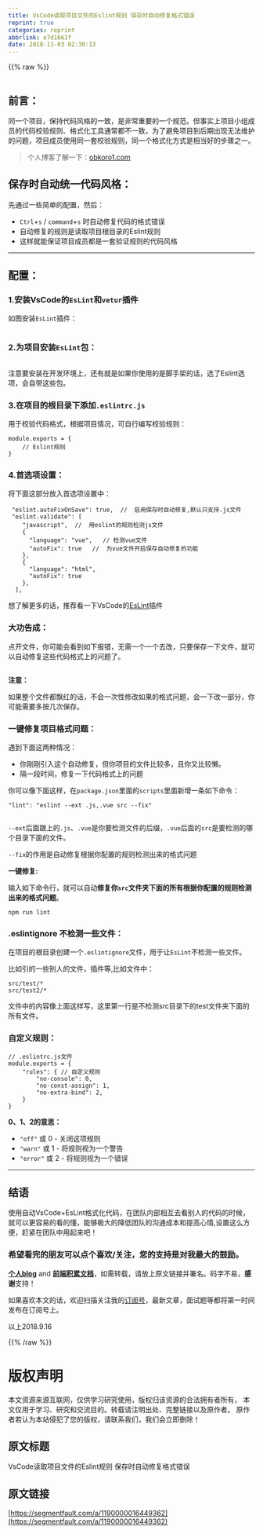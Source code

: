```yaml
---
title: VsCode读取项目文件的Eslint规则 保存时自动修复格式错误
reprint: true
categories: reprint
abbrlink: e7d1661f
date: 2018-11-03 02:30:13
---
```


{{% raw %}}
<p><span class="img-wrap"><img data-src="/img/remote/1460000016449365?w=972&amp;h=648" src="https://static.alili.tech/img/remote/1460000016449365?w=972&amp;h=648" alt="" title="" style="cursor:pointer;display:inline"></span></p><h2 id="articleHeader0">&#x524D;&#x8A00;&#xFF1A;</h2><p>&#x540C;&#x4E00;&#x4E2A;&#x9879;&#x76EE;&#xFF0C;&#x4FDD;&#x6301;&#x4EE3;&#x7801;&#x98CE;&#x683C;&#x7684;&#x4E00;&#x81F4;&#xFF0C;&#x662F;&#x975E;&#x5E38;&#x91CD;&#x8981;&#x7684;&#x4E00;&#x4E2A;&#x89C4;&#x8303;&#x3002;&#x4F46;&#x4E8B;&#x5B9E;&#x4E0A;&#x9879;&#x76EE;&#x5C0F;&#x7EC4;&#x6210;&#x5458;&#x7684;&#x4EE3;&#x7801;&#x6821;&#x9A8C;&#x89C4;&#x5219;&#x3001;&#x683C;&#x5F0F;&#x5316;&#x5DE5;&#x5177;&#x901A;&#x5E38;&#x90FD;&#x4E0D;&#x4E00;&#x81F4;&#xFF0C;&#x4E3A;&#x4E86;&#x907F;&#x514D;&#x9879;&#x76EE;&#x5230;&#x540E;&#x671F;&#x51FA;&#x73B0;&#x65E0;&#x6CD5;&#x7EF4;&#x62A4;&#x7684;&#x95EE;&#x9898;&#xFF0C;&#x9879;&#x76EE;&#x6210;&#x5458;&#x4F7F;&#x7528;&#x540C;&#x4E00;&#x5957;&#x6821;&#x9A8C;&#x89C4;&#x5219;&#xFF0C;&#x540C;&#x4E00;&#x4E2A;&#x683C;&#x5F0F;&#x5316;&#x65B9;&#x5F0F;&#x662F;&#x76F8;&#x5F53;&#x597D;&#x7684;&#x6B65;&#x9AA4;&#x4E4B;&#x4E00;&#x3002;</p><blockquote>&#x4E2A;&#x4EBA;&#x535A;&#x5BA2;&#x4E86;&#x89E3;&#x4E00;&#x4E0B;&#xFF1A;<a href="http://obkoro1.com/" rel="nofollow noreferrer" target="_blank">obkoro1.com</a></blockquote><h2 id="articleHeader1">&#x4FDD;&#x5B58;&#x65F6;&#x81EA;&#x52A8;&#x7EDF;&#x4E00;&#x4EE3;&#x7801;&#x98CE;&#x683C;&#xFF1A;</h2><p>&#x5148;&#x901A;&#x8FC7;&#x4E00;&#x4E9B;&#x7B80;&#x5355;&#x7684;&#x914D;&#x7F6E;&#xFF0C;&#x7136;&#x540E;&#xFF1A;</p><ul><li><code>Ctrl</code>+<code>s</code> / <code>command</code>+<code>s</code> &#x65F6;&#x81EA;&#x52A8;&#x4FEE;&#x590D;&#x4EE3;&#x7801;&#x7684;&#x683C;&#x5F0F;&#x9519;&#x8BEF;</li><li>&#x81EA;&#x52A8;&#x4FEE;&#x590D;&#x7684;&#x89C4;&#x5219;&#x662F;&#x8BFB;&#x53D6;&#x9879;&#x76EE;&#x6839;&#x76EE;&#x5F55;&#x7684;Eslint&#x89C4;&#x5219;</li><li>&#x8FD9;&#x6837;&#x5C31;&#x80FD;&#x4FDD;&#x8BC1;&#x9879;&#x76EE;&#x6210;&#x5458;&#x90FD;&#x662F;&#x4E00;&#x5957;&#x9A8C;&#x8BC1;&#x89C4;&#x5219;&#x7684;&#x4EE3;&#x7801;&#x98CE;&#x683C;</li></ul><hr><h2 id="articleHeader2">&#x914D;&#x7F6E;&#xFF1A;</h2><h3 id="articleHeader3">1.&#x5B89;&#x88C5;VsCode&#x7684;<code>EsLint</code>&#x548C;<code>vetur</code>&#x63D2;&#x4EF6;</h3><p>&#x5982;&#x56FE;&#x5B89;&#x88C5;<code>EsLint</code>&#x63D2;&#x4EF6;&#xFF1A;</p><p><span class="img-wrap"><img data-src="/img/remote/1460000016449366" src="https://static.alili.tech/img/remote/1460000016449366" alt="" title="" style="cursor:pointer;display:inline"></span></p><h3 id="articleHeader4">2.&#x4E3A;&#x9879;&#x76EE;&#x5B89;&#x88C5;<code>EsLint</code>&#x5305;&#xFF1A;</h3><p><span class="img-wrap"><img data-src="/img/remote/1460000016449367" src="https://static.alili.tech/img/remote/1460000016449367" alt="" title="" style="cursor:pointer;display:inline"></span></p><p>&#x6CE8;&#x610F;&#x8981;&#x5B89;&#x88C5;&#x5728;&#x5F00;&#x53D1;&#x73AF;&#x5883;&#x4E0A;&#xFF0C;&#x8FD8;&#x6709;&#x5C31;&#x662F;&#x5982;&#x679C;&#x4F60;&#x4F7F;&#x7528;&#x7684;&#x662F;&#x811A;&#x624B;&#x67B6;&#x7684;&#x8BDD;&#xFF0C;&#x9009;&#x4E86;Eslint&#x9009;&#x9879;&#xFF0C;&#x4F1A;&#x81EA;&#x5E26;&#x8FD9;&#x4E9B;&#x5305;&#x3002;</p><h3 id="articleHeader5">3.&#x5728;&#x9879;&#x76EE;&#x7684;&#x6839;&#x76EE;&#x5F55;&#x4E0B;&#x6DFB;&#x52A0;<code>.eslintrc.js</code></h3><p>&#x7528;&#x4E8E;&#x6821;&#x9A8C;&#x4EE3;&#x7801;&#x683C;&#x5F0F;&#xFF0C;&#x6839;&#x636E;&#x9879;&#x76EE;&#x60C5;&#x51B5;&#xFF0C;&#x53EF;&#x81EA;&#x884C;&#x7F16;&#x5199;&#x6821;&#x9A8C;&#x89C4;&#x5219;&#xFF1A;</p><div class="widget-codetool" style="display:none"><div class="widget-codetool--inner"><span class="selectCode code-tool" data-toggle="tooltip" data-placement="top" title="" data-original-title="&#x5168;&#x9009;"></span> <span type="button" class="copyCode code-tool" data-toggle="tooltip" data-placement="top" data-clipboard-text="module.exports = {
    // Eslint&#x89C4;&#x5219;
}" title="" data-original-title="&#x590D;&#x5236;"></span> <span type="button" class="saveToNote code-tool" data-toggle="tooltip" data-placement="top" title="" data-original-title="&#x653E;&#x8FDB;&#x7B14;&#x8BB0;"></span></div></div><pre class="javascript hljs"><code class="js"><span class="hljs-built_in">module</span>.exports = {
    <span class="hljs-comment">// Eslint&#x89C4;&#x5219;</span>
}</code></pre><h3 id="articleHeader6">4.&#x9996;&#x9009;&#x9879;&#x8BBE;&#x7F6E;&#xFF1A;</h3><p>&#x5C06;&#x4E0B;&#x9762;&#x8FD9;&#x90E8;&#x5206;&#x653E;&#x5165;&#x9996;&#x9009;&#x9879;&#x8BBE;&#x7F6E;&#x4E2D;&#xFF1A;</p><div class="widget-codetool" style="display:none"><div class="widget-codetool--inner"><span class="selectCode code-tool" data-toggle="tooltip" data-placement="top" title="" data-original-title="&#x5168;&#x9009;"></span> <span type="button" class="copyCode code-tool" data-toggle="tooltip" data-placement="top" data-clipboard-text=" &quot;eslint.autoFixOnSave&quot;: true,  //  &#x542F;&#x7528;&#x4FDD;&#x5B58;&#x65F6;&#x81EA;&#x52A8;&#x4FEE;&#x590D;,&#x9ED8;&#x8BA4;&#x53EA;&#x652F;&#x6301;.js&#x6587;&#x4EF6;
 &quot;eslint.validate&quot;: [
    &quot;javascript&quot;,  //  &#x7528;eslint&#x7684;&#x89C4;&#x5219;&#x68C0;&#x6D4B;js&#x6587;&#x4EF6;
    {
      &quot;language&quot;: &quot;vue&quot;,   // &#x68C0;&#x6D4B;vue&#x6587;&#x4EF6;
      &quot;autoFix&quot;: true   //  &#x4E3A;vue&#x6587;&#x4EF6;&#x5F00;&#x542F;&#x4FDD;&#x5B58;&#x81EA;&#x52A8;&#x4FEE;&#x590D;&#x7684;&#x529F;&#x80FD;
    },
    {
      &quot;language&quot;: &quot;html&quot;,
      &quot;autoFix&quot;: true
    },
  ],
" title="" data-original-title="&#x590D;&#x5236;"></span> <span type="button" class="saveToNote code-tool" data-toggle="tooltip" data-placement="top" title="" data-original-title="&#x653E;&#x8FDB;&#x7B14;&#x8BB0;"></span></div></div><pre class="hljs actionscript"><code> <span class="hljs-string">&quot;eslint.autoFixOnSave&quot;</span>: <span class="hljs-literal">true</span>,  <span class="hljs-comment">//  &#x542F;&#x7528;&#x4FDD;&#x5B58;&#x65F6;&#x81EA;&#x52A8;&#x4FEE;&#x590D;,&#x9ED8;&#x8BA4;&#x53EA;&#x652F;&#x6301;.js&#x6587;&#x4EF6;</span>
 <span class="hljs-string">&quot;eslint.validate&quot;</span>: [
    <span class="hljs-string">&quot;javascript&quot;</span>,  <span class="hljs-comment">//  &#x7528;eslint&#x7684;&#x89C4;&#x5219;&#x68C0;&#x6D4B;js&#x6587;&#x4EF6;</span>
    {
      <span class="hljs-string">&quot;language&quot;</span>: <span class="hljs-string">&quot;vue&quot;</span>,   <span class="hljs-comment">// &#x68C0;&#x6D4B;vue&#x6587;&#x4EF6;</span>
      <span class="hljs-string">&quot;autoFix&quot;</span>: <span class="hljs-literal">true</span>   <span class="hljs-comment">//  &#x4E3A;vue&#x6587;&#x4EF6;&#x5F00;&#x542F;&#x4FDD;&#x5B58;&#x81EA;&#x52A8;&#x4FEE;&#x590D;&#x7684;&#x529F;&#x80FD;</span>
    },
    {
      <span class="hljs-string">&quot;language&quot;</span>: <span class="hljs-string">&quot;html&quot;</span>,
      <span class="hljs-string">&quot;autoFix&quot;</span>: <span class="hljs-literal">true</span>
    },
  ],
</code></pre><p>&#x60F3;&#x4E86;&#x89E3;&#x66F4;&#x591A;&#x7684;&#x8BDD;&#xFF0C;&#x63A8;&#x8350;&#x770B;&#x4E00;&#x4E0B;VsCode&#x7684;<a href="https://marketplace.visualstudio.com/items?itemName=dbaeumer.vscode-eslint" rel="nofollow noreferrer" target="_blank">EsLint</a>&#x63D2;&#x4EF6;</p><h3 id="articleHeader7">&#x5927;&#x529F;&#x544A;&#x6210;&#xFF1A;</h3><p>&#x70B9;&#x5F00;&#x6587;&#x4EF6;&#xFF0C;&#x4F60;&#x53EF;&#x80FD;&#x4F1A;&#x770B;&#x5230;&#x5982;&#x4E0B;&#x62A5;&#x9519;&#xFF0C;&#x65E0;&#x9700;&#x4E00;&#x4E2A;&#x4E00;&#x4E2A;&#x53BB;&#x6539;&#xFF0C;&#x53EA;&#x8981;&#x4FDD;&#x5B58;&#x4E00;&#x4E0B;&#x6587;&#x4EF6;&#xFF0C;&#x5C31;&#x53EF;&#x4EE5;&#x81EA;&#x52A8;&#x4FEE;&#x590D;&#x8FD9;&#x4E9B;&#x4EE3;&#x7801;&#x683C;&#x5F0F;&#x4E0A;&#x7684;&#x95EE;&#x9898;&#x4E86;&#x3002;</p><p><span class="img-wrap"><img data-src="/img/remote/1460000016449368" src="https://static.alili.tech/img/remote/1460000016449368" alt="" title="" style="cursor:pointer;display:inline"></span></p><p><strong>&#x6CE8;&#x610F;&#xFF1A;</strong></p><p>&#x5982;&#x679C;&#x6574;&#x4E2A;&#x6587;&#x4EF6;&#x90FD;&#x98D8;&#x7EA2;&#x7684;&#x8BDD;&#xFF0C;&#x4E0D;&#x4F1A;&#x4E00;&#x6B21;&#x6027;&#x4FEE;&#x6539;&#x5982;&#x679C;&#x7684;&#x683C;&#x5F0F;&#x95EE;&#x9898;&#xFF0C;&#x4F1A;&#x4E00;&#x4E0B;&#x6539;&#x4E00;&#x90E8;&#x5206;&#xFF0C;&#x4F60;&#x53EF;&#x80FD;&#x9700;&#x8981;&#x591A;&#x6309;&#x51E0;&#x6B21;&#x4FDD;&#x5B58;&#x3002;</p><h3 id="articleHeader8">&#x4E00;&#x952E;&#x4FEE;&#x590D;&#x9879;&#x76EE;&#x683C;&#x5F0F;&#x95EE;&#x9898;&#xFF1A;</h3><p>&#x9047;&#x5230;&#x4E0B;&#x9762;&#x8FD9;&#x4E24;&#x79CD;&#x60C5;&#x51B5;&#xFF1A;</p><ul><li>&#x4F60;&#x521A;&#x521A;&#x5F15;&#x5165;&#x8FD9;&#x4E2A;&#x81EA;&#x52A8;&#x4FEE;&#x590D;&#xFF0C;&#x4F46;&#x4F60;&#x9879;&#x76EE;&#x7684;&#x6587;&#x4EF6;&#x6BD4;&#x8F83;&#x591A;&#xFF0C;&#x4E14;&#x4F60;&#x53C8;&#x6BD4;&#x8F83;&#x61D2;&#x3002;</li><li>&#x9694;&#x4E00;&#x6BB5;&#x65F6;&#x95F4;&#xFF0C;&#x4FEE;&#x590D;&#x4E00;&#x4E0B;&#x4EE3;&#x7801;&#x683C;&#x5F0F;&#x4E0A;&#x7684;&#x95EE;&#x9898;</li></ul><p>&#x4F60;&#x53EF;&#x4EE5;&#x50CF;&#x4E0B;&#x9762;&#x8FD9;&#x6837;&#xFF0C;&#x5728;<code>package.json</code>&#x91CC;&#x9762;&#x7684;<code>scripts</code>&#x91CC;&#x9762;&#x65B0;&#x589E;&#x4E00;&#x6761;&#x5982;&#x4E0B;&#x547D;&#x4EE4;&#xFF1A;</p><div class="widget-codetool" style="display:none"><div class="widget-codetool--inner"><span class="selectCode code-tool" data-toggle="tooltip" data-placement="top" title="" data-original-title="&#x5168;&#x9009;"></span> <span type="button" class="copyCode code-tool" data-toggle="tooltip" data-placement="top" data-clipboard-text="&quot;lint&quot;: &quot;eslint --ext .js,.vue src --fix&quot;
" title="" data-original-title="&#x590D;&#x5236;"></span> <span type="button" class="saveToNote code-tool" data-toggle="tooltip" data-placement="top" title="" data-original-title="&#x653E;&#x8FDB;&#x7B14;&#x8BB0;"></span></div></div><pre class="hljs 1c"><code><span class="hljs-string">&quot;lint&quot;</span>: <span class="hljs-string">&quot;eslint --ext .js,.vue src --fix&quot;</span>
</code></pre><p><span class="img-wrap"><img data-src="/img/remote/1460000016449369?w=694&amp;h=111" src="https://static.alili.tech/img/remote/1460000016449369?w=694&amp;h=111" alt="" title="" style="cursor:pointer;display:inline"></span></p><p><code>--ext</code>&#x540E;&#x9762;&#x8DDF;&#x4E0A;&#x7684;<code>.js</code>&#x3001;<code>.vue</code>&#x662F;&#x4F60;&#x8981;&#x68C0;&#x6D4B;&#x6587;&#x4EF6;&#x7684;&#x540E;&#x7F00;&#xFF0C;<code>.vue</code>&#x540E;&#x9762;&#x7684;<code>src</code>&#x662F;&#x8981;&#x68C0;&#x6D4B;&#x7684;&#x54EA;&#x4E2A;&#x76EE;&#x5F55;&#x4E0B;&#x9762;&#x7684;&#x6587;&#x4EF6;&#x3002;</p><p><code>--fix</code>&#x7684;&#x4F5C;&#x7528;&#x662F;&#x81EA;&#x52A8;&#x4FEE;&#x590D;&#x6839;&#x636E;&#x4F60;&#x914D;&#x7F6E;&#x7684;&#x89C4;&#x5219;&#x68C0;&#x6D4B;&#x51FA;&#x6765;&#x7684;&#x683C;&#x5F0F;&#x95EE;&#x9898;</p><p><strong>&#x4E00;&#x952E;&#x4FEE;&#x590D;:</strong></p><p>&#x8F93;&#x5165;&#x5982;&#x4E0B;&#x547D;&#x4EE4;&#x884C;&#xFF0C;&#x5C31;&#x53EF;&#x4EE5;&#x81EA;&#x52A8;<strong>&#x4FEE;&#x590D;&#x4F60;<code>src</code>&#x6587;&#x4EF6;&#x5939;&#x4E0B;&#x9762;&#x7684;&#x6240;&#x6709;&#x6839;&#x636E;&#x4F60;&#x914D;&#x7F6E;&#x7684;&#x89C4;&#x5219;&#x68C0;&#x6D4B;&#x51FA;&#x6765;&#x7684;&#x683C;&#x5F0F;&#x95EE;&#x9898;</strong>&#x3002;</p><div class="widget-codetool" style="display:none"><div class="widget-codetool--inner"><span class="selectCode code-tool" data-toggle="tooltip" data-placement="top" title="" data-original-title="&#x5168;&#x9009;"></span> <span type="button" class="copyCode code-tool" data-toggle="tooltip" data-placement="top" data-clipboard-text="npm run lint
" title="" data-original-title="&#x590D;&#x5236;"></span> <span type="button" class="saveToNote code-tool" data-toggle="tooltip" data-placement="top" title="" data-original-title="&#x653E;&#x8FDB;&#x7B14;&#x8BB0;"></span></div></div><pre class="hljs dockerfile"><code>npm <span class="hljs-keyword">run</span><span class="bash"> lint
</span></code></pre><h3 id="articleHeader9">.eslintignore &#x4E0D;&#x68C0;&#x6D4B;&#x4E00;&#x4E9B;&#x6587;&#x4EF6;&#xFF1A;</h3><p>&#x5728;&#x9879;&#x76EE;&#x7684;&#x6839;&#x76EE;&#x5F55;&#x521B;&#x5EFA;&#x4E00;&#x4E2A;<code>.eslintignore</code>&#x6587;&#x4EF6;&#xFF0C;&#x7528;&#x4E8E;&#x8BA9;<code>EsLint</code>&#x4E0D;&#x68C0;&#x6D4B;&#x4E00;&#x4E9B;&#x6587;&#x4EF6;&#x3002;</p><p>&#x6BD4;&#x5982;&#x5F15;&#x7684;&#x4E00;&#x4E9B;&#x522B;&#x4EBA;&#x7684;&#x6587;&#x4EF6;&#xFF0C;&#x63D2;&#x4EF6;&#x7B49;,&#x6BD4;&#x5982;&#x6587;&#x4EF6;&#x4E2D;&#xFF1A;</p><div class="widget-codetool" style="display:none"><div class="widget-codetool--inner"><span class="selectCode code-tool" data-toggle="tooltip" data-placement="top" title="" data-original-title="&#x5168;&#x9009;"></span> <span type="button" class="copyCode code-tool" data-toggle="tooltip" data-placement="top" data-clipboard-text="src/test/* 
src/test2/* 
" title="" data-original-title="&#x590D;&#x5236;"></span> <span type="button" class="saveToNote code-tool" data-toggle="tooltip" data-placement="top" title="" data-original-title="&#x653E;&#x8FDB;&#x7B14;&#x8BB0;"></span></div></div><pre class="hljs awk"><code>src<span class="hljs-regexp">/test/</span>* 
src<span class="hljs-regexp">/test2/</span>* 
</code></pre><p>&#x6587;&#x4EF6;&#x4E2D;&#x7684;&#x5185;&#x5BB9;&#x50CF;&#x4E0A;&#x9762;&#x8FD9;&#x6837;&#x5199;&#xFF0C;&#x8FD9;&#x91CC;&#x7B2C;&#x4E00;&#x884C;&#x662F;&#x4E0D;&#x68C0;&#x6D4B;src&#x76EE;&#x5F55;&#x4E0B;&#x7684;test&#x6587;&#x4EF6;&#x5939;&#x4E0B;&#x9762;&#x7684;&#x6240;&#x6709;&#x6587;&#x4EF6;&#x3002;</p><h3 id="articleHeader10">&#x81EA;&#x5B9A;&#x4E49;&#x89C4;&#x5219;&#xFF1A;</h3><div class="widget-codetool" style="display:none"><div class="widget-codetool--inner"><span class="selectCode code-tool" data-toggle="tooltip" data-placement="top" title="" data-original-title="&#x5168;&#x9009;"></span> <span type="button" class="copyCode code-tool" data-toggle="tooltip" data-placement="top" data-clipboard-text="// .eslintrc.js&#x6587;&#x4EF6;
module.exports = {
    &quot;rules&quot;: { // &#x81EA;&#x5B9A;&#x4E49;&#x89C4;&#x5219;
        &quot;no-console&quot;: 0,
        &quot;no-const-assign&quot;: 1, 
        &quot;no-extra-bind&quot;: 2,
    }
}
" title="" data-original-title="&#x590D;&#x5236;"></span> <span type="button" class="saveToNote code-tool" data-toggle="tooltip" data-placement="top" title="" data-original-title="&#x653E;&#x8FDB;&#x7B14;&#x8BB0;"></span></div></div><pre class="hljs java"><code><span class="hljs-comment">// .eslintrc.js&#x6587;&#x4EF6;</span>
<span class="hljs-keyword">module</span>.<span class="hljs-keyword">exports</span> = {
    <span class="hljs-string">&quot;rules&quot;</span>: { <span class="hljs-comment">// &#x81EA;&#x5B9A;&#x4E49;&#x89C4;&#x5219;</span>
        <span class="hljs-string">&quot;no-console&quot;</span>: <span class="hljs-number">0</span>,
        <span class="hljs-string">&quot;no-const-assign&quot;</span>: <span class="hljs-number">1</span>, 
        <span class="hljs-string">&quot;no-extra-bind&quot;</span>: <span class="hljs-number">2</span>,
    }
}
</code></pre><p><strong>0&#x3001;1&#x3001;2&#x7684;&#x610F;&#x601D;&#xFF1A;</strong></p><ul><li><code>&quot;off&quot;</code> &#x6216; 0 - &#x5173;&#x95ED;&#x8FD9;&#x9879;&#x89C4;&#x5219;</li><li><code>&quot;warn&quot;</code> &#x6216; 1 - &#x5C06;&#x89C4;&#x5219;&#x89C6;&#x4E3A;&#x4E00;&#x4E2A;&#x8B66;&#x544A;</li><li><code>&quot;error&quot;</code> &#x6216; 2 - &#x5C06;&#x89C4;&#x5219;&#x89C6;&#x4E3A;&#x4E00;&#x4E2A;&#x9519;&#x8BEF;</li></ul><hr><h2 id="articleHeader11">&#x7ED3;&#x8BED;</h2><p>&#x4F7F;&#x7528;&#x81EA;&#x52A8;VsCode+EsLint&#x683C;&#x5F0F;&#x5316;&#x4EE3;&#x7801;&#xFF0C;&#x5728;&#x56E2;&#x961F;&#x5185;&#x90E8;&#x76F8;&#x4E92;&#x53BB;&#x770B;&#x522B;&#x4EBA;&#x7684;&#x4EE3;&#x7801;&#x7684;&#x65F6;&#x5019;&#xFF0C;&#x5C31;&#x53EF;&#x4EE5;&#x66F4;&#x5BB9;&#x6613;&#x7684;&#x770B;&#x7684;&#x61C2;&#xFF0C;&#x80FD;&#x591F;&#x6781;&#x5927;&#x7684;&#x964D;&#x4F4E;&#x56E2;&#x961F;&#x7684;&#x6C9F;&#x901A;&#x6210;&#x672C;&#x548C;&#x63D0;&#x9AD8;&#x5FC3;&#x60C5;,&#x8BBE;&#x7F6E;&#x8FD9;&#x4E48;&#x65B9;&#x4FBF;&#xFF0C;&#x8D76;&#x7D27;&#x5728;&#x56E2;&#x961F;&#x4E2D;&#x7528;&#x8D77;&#x6765;&#x5427;&#xFF01;</p><h3 id="articleHeader12">&#x5E0C;&#x671B;&#x770B;&#x5B8C;&#x7684;&#x670B;&#x53CB;&#x53EF;&#x4EE5;&#x70B9;&#x4E2A;&#x559C;&#x6B22;/&#x5173;&#x6CE8;&#xFF0C;&#x60A8;&#x7684;&#x652F;&#x6301;&#x662F;&#x5BF9;&#x6211;&#x6700;&#x5927;&#x7684;&#x9F13;&#x52B1;&#x3002;</h3><p><strong><a href="http://obkoro1.com/" rel="nofollow noreferrer" target="_blank">&#x4E2A;&#x4EBA;blog</a></strong> and <strong><a href="http://obkoro1.com/web_accumulate/" rel="nofollow noreferrer" target="_blank">&#x524D;&#x7AEF;&#x79EF;&#x7D2F;&#x6587;&#x6863;</a></strong>&#xFF0C;&#x5982;&#x9700;&#x8F6C;&#x8F7D;&#xFF0C;&#x8BF7;&#x653E;&#x4E0A;&#x539F;&#x6587;&#x94FE;&#x63A5;&#x5E76;&#x7F72;&#x540D;&#x3002;&#x7801;&#x5B57;&#x4E0D;&#x6613;&#xFF0C;<strong>&#x611F;&#x8C22;</strong>&#x652F;&#x6301;&#xFF01;</p><p>&#x5982;&#x679C;&#x559C;&#x6B22;&#x672C;&#x6587;&#x7684;&#x8BDD;&#xFF0C;&#x6B22;&#x8FCE;&#x626B;&#x63CF;&#x5173;&#x6CE8;&#x6211;&#x7684;<a href="https://user-gold-cdn.xitu.io/2018/5/1/1631b6f52f7e7015?w=344&amp;h=344&amp;f=jpeg&amp;s=8317" rel="nofollow noreferrer" target="_blank">&#x8BA2;&#x9605;&#x53F7;</a>&#xFF0C;&#x6700;&#x65B0;&#x6587;&#x7AE0;&#xFF0C;&#x9762;&#x8BD5;&#x9898;&#x7B49;&#x90FD;&#x5C06;&#x7B2C;&#x4E00;&#x65F6;&#x95F4;&#x53D1;&#x5E03;&#x5728;&#x8BA2;&#x9605;&#x53F7;&#x4E0A;&#x3002;</p><p>&#x4EE5;&#x4E0A;2018.9.16</p>
{{% /raw %}}

# 版权声明
本文资源来源互联网，仅供学习研究使用，版权归该资源的合法拥有者所有，
本文仅用于学习、研究和交流目的。转载请注明出处、完整链接以及原作者。
原作者若认为本站侵犯了您的版权，请联系我们，我们会立即删除！

## 原文标题
VsCode读取项目文件的Eslint规则 保存时自动修复格式错误

## 原文链接
[https://segmentfault.com/a/1190000016449362](https://segmentfault.com/a/1190000016449362)


